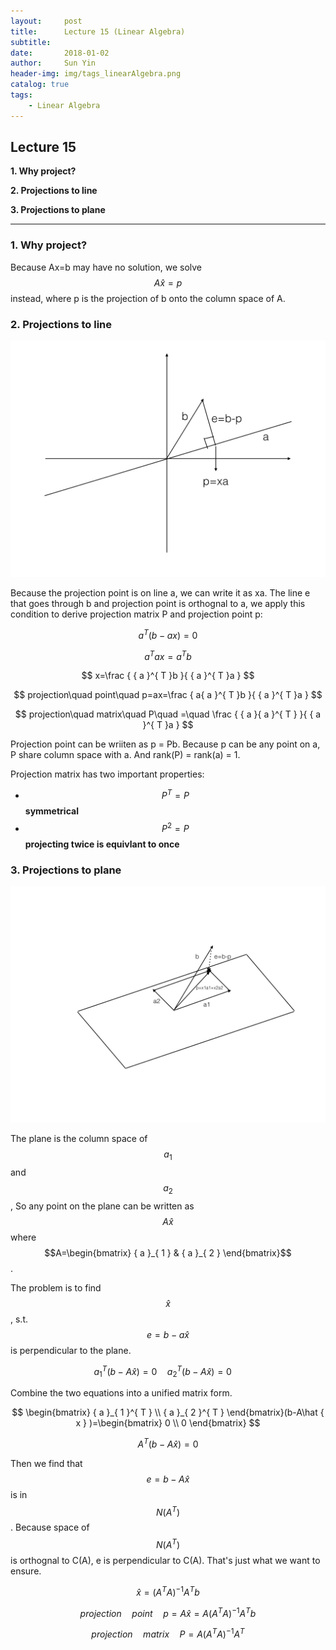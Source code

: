 ```yaml
---
layout:     post
title:      Lecture 15 (Linear Algebra)
subtitle:   
date:       2018-01-02
author:     Sun Yin
header-img: img/tags_linearAlgebra.png
catalog: true
tags:
    - Linear Algebra
---
```

## Lecture 15

**1. Why project?**

**2. Projections to line**

**3. Projections to plane**

---

### 1. Why project?

Because Ax=b may have no solution, we solve $$A\hat{x}=p$$ instead, where p is the projection of b onto the column space of A.

### 2. Projections to line

![](/img/linear_Algebra/projecction_to_line.001.jpg)

Because the projection point is on line a, we can write it as xa. The line e that goes through b and projection point is orthognal to a, we apply this condition to derive projection matrix P and projection point p:

$$
{a}^{T}(b-ax)=0
$$

$$
{a}^{T}ax={a}^{T}b
$$

$$
x=\frac { { a }^{ T }b }{ { a }^{ T }a } 
$$

$$
projection\quad point\quad p=ax=\frac { a{ a }^{ T }b }{ { a }^{ T }a } 
$$

$$
projection\quad matrix\quad P\quad =\quad \frac { { a }{ a }^{ T } }{ { a }^{ T }a } 
$$

Projection point can be wriiten as p = Pb. Because p can be any point on a, P share column space with a. And rank(P) = rank(a) = 1.

Projection matrix has two important properties:

* $${P}^{T}=P$$ **symmetrical**
* $${P}^{2}=P$$ **projecting twice is equivlant to once**

### 3. Projections to plane

![](/img/linear_Algebra/projecction_to_plane.001.jpg)

The plane is the column space of $${a}_{1}$$ and $${a}_{2}$$, So any point on the plane can be written as $$A\hat { x }$$ where $$A=\begin{bmatrix} { a }_{ 1 } & { a }_{ 2 } \end{bmatrix}$$.

The problem is to find $$\hat{x}$$, s.t. $$e=b-a\hat{x}$$ is perpendicular to the plane.

$$
{ a }_{ 1 }^{ T }(b-A\hat { x } )=0\quad { a }_{ 2 }^{ T }(b-A\hat { x } )=0\quad 
$$

Combine the two equations into a unified matrix form.

$$
\begin{bmatrix} { a }_{ 1 }^{ T } \\ { a }_{ 2 }^{ T } \end{bmatrix}(b-A\hat { x } )=\begin{bmatrix} 0 \\ 0 \end{bmatrix}
$$

$$
{ A }^{ T }(b-A\hat { x } )=0
$$

Then we find that $$e=b-A\hat { x } $$ is in $$N({A}^{T})$$. Because space of $$N({A}^{T})$$ is orthognal to C(A), e is perpendicular to C(A). That's just what we want to ensure.

$$
\hat { x } ={ ({ A }^{ T }A) }^{ -1 }{ A }^{ T }b
$$

$$
projection\quad point\quad p=A\hat { x } =A{ ({ A }^{ T }A) }^{ -1 }{ A }^{ T }b
$$

$$
projection\quad matrix\quad P=A{ ({ A }^{ T }A) }^{ -1 }{ A }^{ T }
$$




